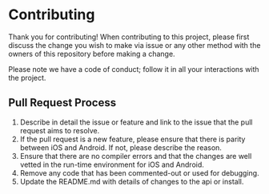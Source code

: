 # Contributing

Thank you for contributing! When contributing to this project, please first discuss the change you wish to make via issue or any other method with the owners of this repository before making a change.

Please note we have a code of conduct; follow it in all your interactions with the project.

## Pull Request Process

1. Describe in detail the issue or feature and link to the issue that the pull request aims to resolve.
2. If the pull request is a new feature, please ensure that there is parity between iOS and Android. If not, please describe the reason.
3. Ensure that there are no compiler errors and that the changes are well vetted in the run-time environment for iOS and Android.
4. Remove any code that has been commented-out or used for debugging.
5. Update the README.md with details of changes to the api or install.

